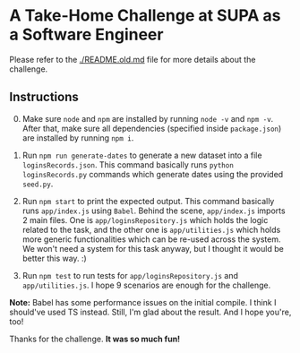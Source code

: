 # A Take-Home Challenge at SUPA as a Software Engineer
Please refer to the [./README.old.md](https://github.com/yahiarefaiea/rapida/tree/master/README.old.md) file for more details about the challenge.


## Instructions
0. Make sure `node` and `npm` are installed by running `node -v` and `npm -v`. After that, make sure all dependencies (specified inside `package.json`) are installed by running `npm i`.

1. Run `npm run generate-dates` to generate a new dataset into a file `loginsRecords.json`. This command basically runs `python loginsRecords.py` commands which generate dates using the provided `seed.py`.

2. Run `npm start` to print the expected output. This command basically runs `app/index.js` using `Babel`.
Behind the scene, `app/index.js` imports 2 main files. One is `app/loginsRepository.js` which holds the logic related to the task, and the other one is `app/utilities.js` which holds more generic functionalities which can be re-used across the system. We won't need a system for this task anyway, but I thought it would be better this way. :)

3. Run `npm test` to run tests for `app/loginsRepository.js` and `app/utilities.js`. I hope 9 scenarios are enough for the challenge.


**Note:** Babel has some performance issues on the initial compile. I think I should've used TS instead. Still, I'm glad about the result. And I hope you're, too!


Thanks for the challenge. **It was so much fun!**